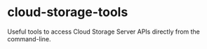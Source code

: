 # cloud-storage-tools
Useful tools to access Cloud Storage Server APIs directly from the command-line.
